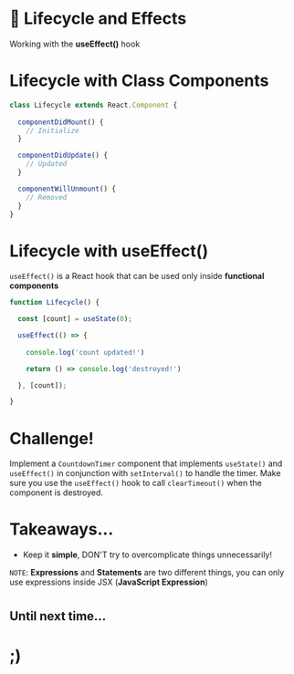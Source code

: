 
# 🌱 Lifecycle and Effects
Working with the **useEffect()** hook

# Lifecycle with Class Components
```javascript
class Lifecycle extends React.Component {
  
  componentDidMount() {
    // Initialize
  }

  componentDidUpdate() {
    // Updated
  }

  componentWillUnmount() {
    // Removed
  }
}
```

# Lifecycle with useEffect()
`useEffect()` is a React hook that can be used only inside **functional components**

```javascript
function Lifecycle() {

  const [count] = useState(0);

  useEffect(() => {
    
    console.log('count updated!')

    return () => console.log('destroyed!')

  }, [count]);

}
```



# Challenge!
Implement a `CountdownTimer` component that implements `useState()` and `useEffect()` in conjunction with `setInterval()` to handle the timer. Make sure you use the `useEffect()` hook to call `clearTimeout()` when the component is destroyed.


# Takeaways...

- Keep it **simple**, DON'T try to overcomplicate things unnecessarily!
  

`NOTE`: **Expressions** and **Statements** are two different things, you can only use expressions inside JSX (**JavaScript Expression**)


#

## Until next time...

# ;)
